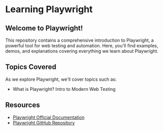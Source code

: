 # Learning Playwright

## Welcome to Playwright!

This repository contains a comprehensive introduction to Playwright, a powerful tool for web testing and automation. Here, you'll find examples, demos, and explanations covering everything we learn about Playwright.

## Topics Covered

As we explore Playwright, we'll cover topics such as:

- What is Playwright? Intro to Modern Web Testing

## Resources

- [Playwright Official Documentation](https://playwright.dev/)
- [Playwright GitHub Repository](https://github.com/microsoft/playwright)
